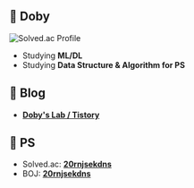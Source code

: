 ## :baby_chick: Doby
![Solved.ac Profile](http://mazassumnida.wtf/api/v2/generate_badge?boj=20rnjsekdns)
* Studying <b>ML/DL</b>
* Studying <b>Data Structure & Algorithm for PS</b>

## :baby_chick: Blog
* <b>[Doby's Lab / Tistory](https://draw-code-boy.tistory.com/)</b>
## :baby_chick: PS
* Solved.ac: <b>[20rnjsekdns](https://solved.ac/profile/20rnjsekdns)</b>
* BOJ: <b>[20rnjsekdns](https://www.acmicpc.net/user/20rnjsekdns)</b>
